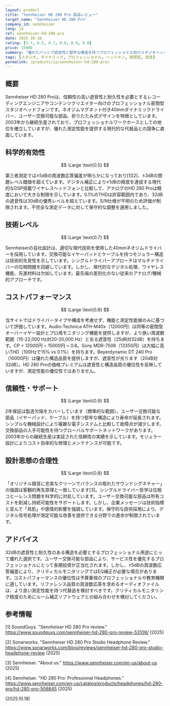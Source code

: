```yaml
---
layout: product
title: "Sennheiser HD 280 Pro 製品レビュー"
target_name: "Sennheiser HD 280 Pro"
company_id: sennheiser
lang: ja
ref: sennheiser-hd-280-pro
date: 2025-10-18
rating: [3.7, 0.5, 0.7, 0.8, 0.9, 0.8]
price: 15000
summary: "優れたパッシブ遮音性と堅牢な構造を持つプロフェッショナル向けスタジオヘッドフォンですが、大きな周波数応答偏差と現代的な技術統合の欠如により制限されています。"
tags: [スタジオ, ダイナミック, プロフェッショナル, ヘッドホン, 密閉型, 遮音]
permalink: /products/ja/sennheiser-hd-280-pro/
---
```

## 概要

Sennheiser HD 280 Proは、信頼性の高い遮音性と耐久性を必要とするレコーディングエンジニアやコンテンツクリエイター向けのプロフェッショナル密閉型スタジオヘッドフォンです。ネオジムマグネット付き40mmダイナミックドライバー、ユーザー交換可能な部品、折りたたみ式デザインを特徴としています。2003年から継続生産されており、プロフェッショナルワークホースとしての地位を確立していますが、優れた測定性能を提供する現代的な代替品との競争に直面しています。

## 科学的有効性

$$ \Large \text{0.5} $$

第三者測定では±5dBの周波数応答偏差が明らかになっており[1][2]、±3dBの問題レベル閾値を超えています。デジタル補正により±1dBの精度を達成する現代的なDSP搭載ワイヤレスヘッドフォンと比較して、アナログのHD 280 Proは精度において大きな制限を示しています。0.1%のTHDは許容範囲内であり、32dBの遮音性は30dBの優秀レベルを超えています。S/N仕様が不明のため評価が制限されます。不完全な測定データに対して保守的な調整を適用しました。

## 技術レベル

$$ \Large \text{0.7} $$

Sennheiserの自社設計は、適切な現代技術を使用した40mmネオジムドライバーを採用しています。交換可能なイヤーパッドとケーブルを持つモジュラー構造は技術的先見性を示しています。シングルドライバーアプローチはマルチドライバーの位相問題を回避しています。しかし、現代的なデジタル処理、ワイヤレス機能、先進材料は欠如しています。最先端の差別化のない従来のアナログ/機械的アプローチです。

## コストパフォーマンス

$$ \Large \text{0.8} $$

当サイトではドライバータイプや構成を考慮せず、機能と測定性能値のみに基づいて評価しています。Audio-Technica ATH-M40x（12000円）は同等の密閉型オーバーイヤー設計とプロ用モニタリング機能を提供しますが、より狭い周波数範囲（15-22,000 Hz対20-20,000 Hz）と劣る遮音性（25dB対32dB）を持ちます。CP = 12000円 ÷ 15000円 = 0.8。Sony MDR-7506（13350円）は大幅に高いTHD（100Hzで15% vs 0.1%）を持ちます。Beyerdynamic DT 240 Pro（10000円）は優れた構造品質を提供しますが、遮音性が劣ります（20dB対32dB）。HD 280 Proの価格プレミアムは遮音性と構造品質の優位性を反映していますが、測定性能の優位性ではありません。

## 信頼性・サポート

$$ \Large \text{0.9} $$

2年保証は製造欠陥をカバーしています（標準的な範囲）。ユーザー交換可能な部品（イヤーパッド、ケーブル）を持つ堅牢な構造により寿命が延長されます。シンプルな機械設計により複雑な電子システムと比較して故障点が減少します。交換部品の入手可能性を持つグローバルサポートネットワークがあります。2003年からの継続生産は実証された信頼性の実績を示しています。モジュラー設計によりコスト効率的な修理とメンテナンスが可能です。

## 設計思想の合理性

$$ \Large \text{0.8} $$

「オリジナル録音に忠実なクリーンでバランスの取れたサウンドシグネチャー」の強調は客観的再生原理と一致しています[3]。シングルドライバー哲学は位相コヒーレンス問題を科学的に対処しています。ユーザー交換可能な部品は所有コストを削減し持続可能性をサポートします。しかし、企業メッセージは技術指標と並んで「鳥肌」や感情的影響を強調しています。保守的な技術採用により、デジタル信号処理が測定可能な改善を提供できる分野での進歩が制限されています。

## アドバイス

32dBの遮音性と耐久性のある構造を必要とするプロフェッショナル用途にとって優れた選択です。ユーザー交換可能な部品により、サービス性を優先するプロフェッショナルにとって長期投資が正当化されます。しかし、±5dBの周波数応答偏差により、クリティカルモニタリングではEQ補正が必要な場合があります。コストパフォーマンスの優位性は予算重視のプロフェッショナルや教育機関に適しています。リファレンス品質の周波数応答を求めるオーディオファイルは、より良い測定性能を持つ代替品を検討すべきです。クリティカルモニタリング精度のためにルーム補正ソフトウェアとの組み合わせを検討してください。

## 参考情報

[1] SoundGuys. "Sennheiser HD 280 Pro review." https://www.soundguys.com/sennheiser-hd-280-pro-review-53109/ (2025)

[2] Sonarworks. "Sennheiser HD 280 Pro Studio Headphone Review." https://www.sonarworks.com/blog/reviews/sennheiser-hd-280-pro-studio-headphone-review (2025)

[3] Sennheiser. "About us." https://www.sennheiser.com/en-us/about-us (2025)

[4] Sennheiser. "HD 280 Pro: Professional Headphones." https://www.sennheiser.com/en-us/catalog/products/headphones/hd-280-pro/hd-280-pro-506845 (2025)

(2025.10.18)